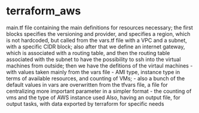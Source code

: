 # terraform_aws

main.tf file containing the main definitions for resources necessary; 
the first blocks specifies the versioning and provider, and specifies a region, which is not hardcoded, but called from the vars.tf file 
with a VPC and a subnet, with a specific CIDR block; 
also after that we define an internet gateway, which is associated with a routing table, and then the routing table associated with the subnet to have the possibility to ssh into the virtual machines from outside; 
then we have the defitions of the virtaul machines - with values taken mainly from the vars file - AMI type, instance type in terms of available resources, and counting of VMs;  - also a bunch of the default values in vars are overwritten from the tfvars file, a file for centralizing more important parameter in a simpler format - the counting of vms and the type of AWS instance used 
Also, having an output file, for output tasks, with data exported by terraform for specific needs
